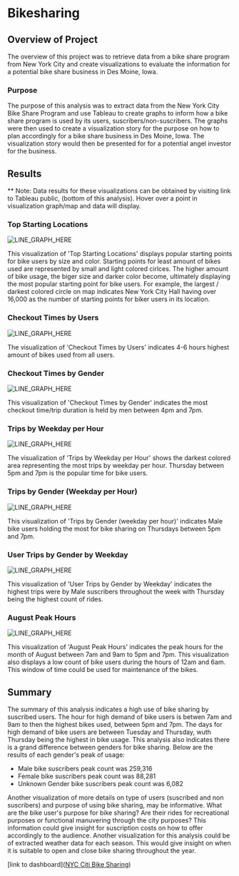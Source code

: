 # Bikesharing


## Overview of Project 
The overview of this project was to
retrieve data from a bike share program from New York City and create visualizations to evaluate the information for a potential bike share business in Des Moine, Iowa.


 ### Purpose

The purpose of this analysis was to extract data from the New York City Bike Share Program and use Tableau to create graphs to inform how a bike share program is used by its users, suscribers/non-suscribers. The graphs were then used to create a visualization story for the purpose on how to plan accordingly for a bike share business in Des Moine, Iowa. The visualization story would then be presented for for a potential angel investor for the business.

	
## Results 

  ** Note: Data results for these visualizations can be obtained by visiting link to Tableau public, (bottom of this analysis). Hover over a point in visualization graph/map and data will display. 

### Top Starting Locations
	

![LINE_GRAPH_HERE](Resources/Top_start.png)

This visualization of 'Top Starting Locations' displays popular starting points for bike users by size and color. Starting points for least amount of bikes used are represented by small and light colored cirlces. The higher amount of bike usage, the biger size and darker color become, ultimately displaying the most popular starting point for bike users. For example, the largest / darkest colored circle on map indicates New York City Hall having over 16,000 as the number of starting points for biker users in its location.

### Checkout Times by Users



![LINE_GRAPH_HERE](Resources/CHCK_out_time.png)

The visualization of 'Checkout Times by Users' indicates 4-6 hours highest amount of bikes used from all users.

### Checkout Times by Gender


![LINE_GRAPH_HERE](Resources/CHCK_out_Gender.png)

This visualization of 'Checkout Times by Gender' indicates the most checkout time/trip duration is held by men between 4pm and 7pm.


### Trips by Weekday per Hour


![LINE_GRAPH_HERE](Resources/Trip_weekday_hour.png)


The visualization of 'Trips by Weekday per Hour' shows the darkest colored area representing the most trips by weekday per hour. Thursday between 5pm and 7pm is the popular time for bike users.



### Trips by Gender (Weekday per Hour)


![LINE_GRAPH_HERE](Resources/Trips_by_Gender_weekday.png)

This visualization of 'Trips by Gender (weekday per hour)' indicates Male bike users holding the most for bike sharing on Thursdays between 5pm and 7pm.




### User Trips by Gender by Weekday



![LINE_GRAPH_HERE](Resources/User_Gender.png)

This visualization of 'User Trips by Gender by Weekday' indicates the highest trips were by Male suscribers throughout the week with Thursday being the highest count of rides.


### August Peak Hours

![LINE_GRAPH_HERE](Resources/August_peak_hours.png)

This visualization of 'August Peak Hours' indicates the peak hours for the month of August between 7am and 9am to 5pm and 7pm. This visualization also displays a low count of bike users during the hours of 12am and 6am. This window of time could be used for maintenance of the bikes. 


## Summary

The summary of this analysis indicates a high use of bike sharing by suscribed users. 
The hour for high demand of bike users is betwen 7am and 9am to then the highest bikes used, between 5pm and 7pm.  The days for high demand of bike users are between Tuesday and Thursday, wuth Thursday being the highest in bike usage.  This analysis also indicates there is a grand difference between genders for bike sharing. 
Below are the results of each gender's peak of usage:
- Male bike suscribers peak count was 259,316 
- Female bike suscribers peak count was 88,281
- Unknown Gender bike suscribers peak count was 6,082

Another visualization of more details on type of users (suscribed and non suscribers) and purpose of using bike sharing, may be informative. What are the bike user's purpose for bike sharing? Are their rides for recreational purposes or functional manuvering through the city purposes?
This information could give insight for suscription costs on how to offer accordingly to the audience. Another visualization for this analysis could be of extracted weather data for each season. This would give insight on when it is suitable to open and close bike sharing throughout the year.   
  


[link to dashboard]([NYC Citi Bike Sharing](https://public.tableau.com/shared/KHMTJRWKJ?:display_count=y&:origin=viz_share_link))
